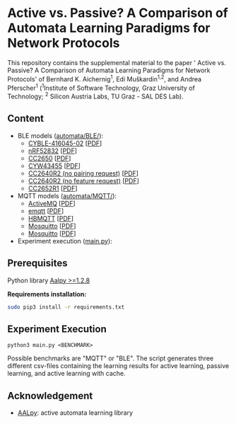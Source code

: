 # Active vs. Passive? A Comparison of Automata Learning Paradigms for Network Protocols

This repository contains the supplemental material to the paper ' Active vs. Passive? A Comparison of Automata Learning Paradigms for Network Protocols' of Bernhard K. Aichernig<sup>1</sup>, Edi Muškardin<sup>1,2</sup>, and Andrea Pferscher<sup>1</sup> (<sup>1</sup>Institute of Software Technology, Graz University of Technology; <sup>2</sup> Silicon Austria Labs, TU Graz - SAL DES Lab).

## Content
- BLE models ([automata/BLE/](automata/BLE/)):
    - [CYBLE-416045-02](automata/BLE/CYBLE-416045-02.dot) \[[PDF](automata/BLE/pdf/cyble-416045-02.pdf)\]
    - [nRF52832](automata/BLE/nRF52832.dot) \[[PDF](automata/BLE/pdf/nRF52832.pdf)\]
    - [CC2650](automata/BLE/CC2650.dot) \[[PDF](automata/BLE/pdf/cc2650.pdf)\]
    - [CYW43455](automata/BLE/CYW43455.dot) \[[PDF](automata/BLE/pdf/cyw43455.pdf)\]
    - [CC2640R2 (no pairing request)](automata/BLE/CC2640R2-no-pairing-req.dot) \[[PDF](automata/BLE/pdf/CC2640R2-no-pairing-req.pdf)\]
    - [CC2640R2 (no feature request)](automata/BLE/CC2640R2-no-feature-req.dot) \[[PDF](automat/BLEa/pdf/CC2640R2-no-feature-req.pdf)\]
    - [CC2652R1](automata/BLE/CC2652r1.dot) \[[PDF](automata/BLE/pdf/CC2652r1.pdf)\]
- MQTT models ([automata/MQTT/](automata/MQTT/)):
    - [ActiveMQ](automata/MQTT/ActiveMQ__two_client_will_retain.dot) \[[PDF](automata/MQTT/pdf/ActiveMQ__two_client_will_retain.pdf)\]
    - [emqtt](automata/MQTT/emqtt__two_client_will_retain.dot) \[[PDF](automata/MQTT/pdf/emqtt__two_client_will_retain.pdf)\]
    - [HBMQTT](automata/MQTT/hbmqtt__two_client_will_retain.dot) \[[PDF](automata/MQTT/pdf/hbmqtt__two_client_will_retain.pdf)\]
    - [Mosquitto](automata/MQTT/mosquitto__two_client_will_retain.dot) \[[PDF](automata/MQTT/pdf/mosquitto__two_client_will_retain.pdf)\]
    - [Mosquitto](automata/MQTT/VerneMQ__two_client_will_retain.dot) \[[PDF](automata/MQTT/pdf/VerneMQ__two_client_will_retain.pdf)\]
- Experiment execution ([main.py](main.py)):

## Prerequisites

Python library  [Aalpy >=1.2.8](https://github.com/DES-Lab/AALpy)

**Requirements installation:** 

```bash
sudo pip3 install -r requirements.txt
```
## Experiment Execution

    python3 main.py <BENCHMARK>

Possible benchmarks are "MQTT" or "BLE". The script generates three different csv-files containing the learning results for active learning, passive learning, and active learning with cache.

## Acknowledgement
- [AALpy](https://github.com/DES-Lab/AALpy): active automata learning library